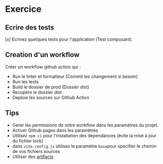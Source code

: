 # Exercice

## Ecrire des tests

[x] Ecrivez quelques tests pour l'application (Test composant).

## Creation d'un workflow

Créer un workflow github action qui :

- Run le linter et formatteur (Commit les changement si besoin)
- Run les tests
- Build le dossier de prod (Dossier dist)
- Recupère le dossier dist 
- Deploie les sources sur Github Action

## Tips

- Gerer les permissions de votre workflow dans les paramètres du projet.
- Activer Github pages dans les paramètres
- Utilisez `npm ci` pour l'installation des dependances (évite la mise à jour du fichier lock)
- dans `vite.config.js` utilisez le paramètre `base`pour specifier le chemin de vos fichiers sources
- Utiliser des [artifacts](https://docs.github.com/en/actions/using-workflows/storing-workflow-data-as-artifacts)
